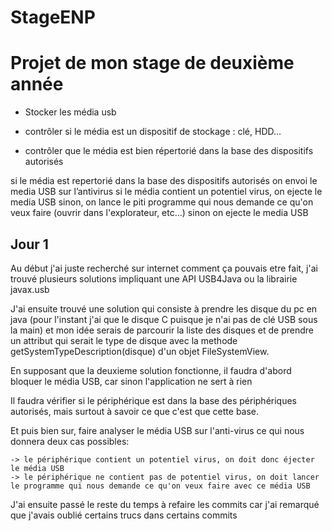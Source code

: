 # StageENP

<h1>Projet de mon stage de deuxième année</h1>

- Stocker les média usb
- contrôler si le média est un dispositif de stockage : clé, HDD…

- contrôler que le média est bien répertorié dans la base des dispositifs autorisés

si le média est repertorié dans la base des dispositifs autorisés
    on envoi le media USB sur l’antivirus 
    si le média contient un potentiel virus, on ejecte le media USB
    sinon, on lance le piti programme qui nous demande ce qu'on veux faire (ouvrir dans l'explorateur, etc...)
sinon
    on ejecte le media USB 


<h2>Jour 1</h2>


Au début j'ai juste recherché sur internet comment ça pouvais etre fait, j'ai trouvé plusieurs solutions impliquant une API USB4Java ou la librairie javax.usb

J'ai ensuite trouvé une solution qui consiste à prendre les disque du pc en java (pour l'instant j'ai que le disque C puisque je n'ai pas de clé USB sous la main) et mon idée serais de parcourir la liste des disques et de prendre un attribut qui serait le type de disque avec la methode getSystemTypeDescription(disque) d'un objet FileSystemView.

En supposant que la deuxieme solution fonctionne, il faudra d'abord bloquer le média USB, car sinon l'application ne sert à rien

Il faudra vérifier si le périphérique est dans la base des périphériques autorisés, mais surtout à savoir ce que c'est que cette base.

Et puis bien sur, faire analyser le média USB sur l'anti-virus ce qui nous donnera deux cas possibles:

    -> le périphérique contient un potentiel virus, on doit donc éjecter le média USB
    -> le périphérique ne contient pas de potentiel virus, on doit lancer le programme qui nous demande ce qu'on veux faire avec ce média USB

J'ai ensuite passé le reste du temps à refaire les commits car j'ai remarqué que j'avais oublié certains trucs dans certains commits